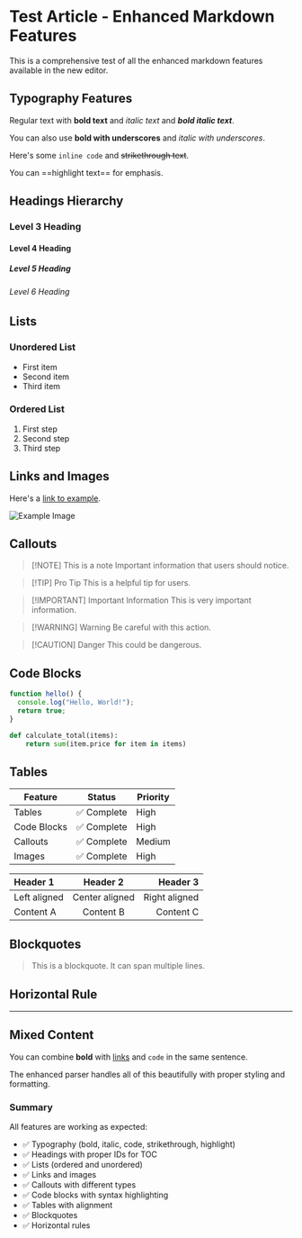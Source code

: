 # Test Article - Enhanced Markdown Features

This is a comprehensive test of all the enhanced markdown features available in the new editor.

## Typography Features

Regular text with **bold text** and *italic text* and ***bold italic text***.

You can also use __bold with underscores__ and _italic with underscores_.

Here's some `inline code` and ~~strikethrough text~~.

You can ==highlight text== for emphasis.

## Headings Hierarchy

### Level 3 Heading
#### Level 4 Heading
##### Level 5 Heading
###### Level 6 Heading

## Lists

### Unordered List
- First item
- Second item
- Third item

### Ordered List
1. First step
2. Second step
3. Third step

## Links and Images

Here's a [link to example](https://example.com).

![Example Image](https://images.pexels.com/photos/4386467/pexels-photo-4386467.jpeg?auto=compress&cs=tinysrgb&w=600)

## Callouts

> [!NOTE] This is a note
> Important information that users should notice.

> [!TIP] Pro Tip
> This is a helpful tip for users.

> [!IMPORTANT] Important Information
> This is very important information.

> [!WARNING] Warning
> Be careful with this action.

> [!CAUTION] Danger
> This could be dangerous.

## Code Blocks

```javascript
function hello() {
  console.log("Hello, World!");
  return true;
}
```

```python
def calculate_total(items):
    return sum(item.price for item in items)
```

## Tables

| Feature | Status | Priority |
| --- | --- | --- |
| Tables | ✅ Complete | High |
| Code Blocks | ✅ Complete | High |
| Callouts | ✅ Complete | Medium |
| Images | ✅ Complete | High |

| Header 1 | Header 2 | Header 3 |
| :--- | :---: | ---: |
| Left aligned | Center aligned | Right aligned |
| Content A | Content B | Content C |

## Blockquotes

> This is a blockquote.
> It can span multiple lines.

## Horizontal Rule

---

## Mixed Content

You can combine **bold** with [links](https://example.com) and `code` in the same sentence.

The enhanced parser handles all of this beautifully with proper styling and formatting.

### Summary

All features are working as expected:
- ✅ Typography (bold, italic, code, strikethrough, highlight)
- ✅ Headings with proper IDs for TOC
- ✅ Lists (ordered and unordered)
- ✅ Links and images
- ✅ Callouts with different types
- ✅ Code blocks with syntax highlighting
- ✅ Tables with alignment
- ✅ Blockquotes
- ✅ Horizontal rules
